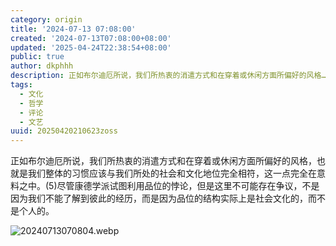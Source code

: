 ```yaml
---
category: origin
title: '2024-07-13 07:08:00'
created: '2024-07-13T07:08:00+08:00'
updated: '2025-04-24T22:38:54+08:00'
public: true
author: dkphhh
description: 正如布尔迪厄所说，我们所热衷的消遣方式和在穿着或休闲方面所偏好的风格……
tags:
  - 文化
  - 哲学
  - 评论
  - 文艺
uuid: 20250420210623zoss
---
```


正如布尔迪厄所说，我们所热衷的消遣方式和在穿着或休闲方面所偏好的风格，也就是我们整体的习惯应该与我们所处的社会和文化地位完全相符，这一点完全在意料之中。(5)尽管康德学派试图利用品位的悖论，但是这里不可能存在争议，不是因为我们不能了解到彼此的经历，而是因为品位的结构实际上是社会文化的，而不是个人的。

![20240713070804.webp](https://img.dkphhh.me/20240713070804.webp)
